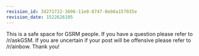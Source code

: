 ```yaml
---
revision_id: 3d271722-3606-11e8-8747-0eb6a157035e
revision_date: 1522626105
---
```


This is a safe space for GSRM people. If you have a question please refer to /r/askGSM. If you are uncertain if your post will be offensive please refer to /r/ainbow. Thank you!